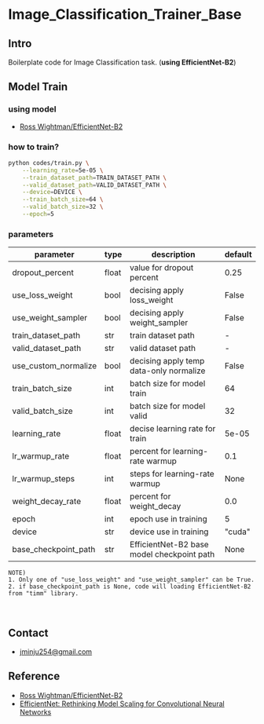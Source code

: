 # Image_Classification_Trainer_Base
## Intro
Boilerplate code for Image Classification task. (**using EfficientNet-B2**)
## Model Train
### using model
* [Ross Wightman/EfficientNet-B2](https://github.com/rwightman/pytorch-image-models)

### how to train?
```BASH
python codes/train.py \
    --learning_rate=5e-05 \
    --train_dataset_path=TRAIN_DATASET_PATH \
    --valid_dataset_path=VALID_DATASET_PATH \
    --device=DEVICE \
    --train_batch_size=64 \
    --valid_batch_size=32 \
    --epoch=5
```

### parameters
| parameter | type | description | default |
| ---------- | ---------- | ---------- | --------- |
| dropout_percent | float | value for dropout percent | 0.25 |
| use_loss_weight | bool | decising apply loss_weight | False |
| use_weight_sampler | bool | decising apply weight_sampler | False |
| train_dataset_path | str | train dataset path | - |
| valid_dataset_path | str | valid dataset path | - |
| use_custom_normalize | bool | decising apply temp data-only normalize | False |
| train_batch_size | int | batch size for model train | 64 |
| valid_batch_size | int | batch size for model valid | 32 |
| learning_rate | float | decise learning rate for train | 5e-05 |
| lr_warmup_rate | float | percent for learning-rate warmup | 0.1 |
| lr_warmup_steps | int | steps for learning-rate warmup | None |
| weight_decay_rate | float | percent for weight_decay | 0.0 |
| epoch | int | epoch use in training | 5 |
| device | str | device use in training | "cuda" |
| base_checkpoint_path | str | EfficientNet-B2 base model checkpoint path | None |
```
NOTE) 
1. Only one of "use_loss_weight" and "use_weight_sampler" can be True.
2. if base_checkpoint_path is None, code will loading EfficientNet-B2 from "timm" library.
```
</br>

## Contact
* jminju254@gmail.com
## Reference
* [Ross Wightman/EfficientNet-B2](https://github.com/rwightman/pytorch-image-models)
* [EfficientNet: Rethinking Model Scaling for Convolutional Neural Networks](https://arxiv.org/abs/1905.11946)

